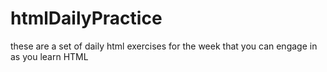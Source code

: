 # htmlDailyPractice
these are a set of daily html exercises for the week that you can engage in as you learn HTML
